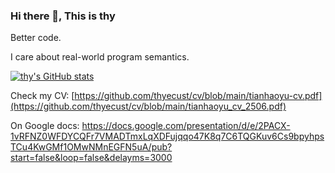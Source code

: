 ### Hi there 👋, This is thy

Better code.

I care about real-world program semantics.

[![thy's GitHub stats](https://github-readme-stats.vercel.app/api?username=thyecust)](https://github.com/anuraghazra/github-readme-stats)

Check my CV: [https://github.com/thyecust/cv/blob/main/tianhaoyu-cv.pdf](https://github.com/thyecust/cv/blob/main/tianhaoyu_cv_2506.pdf)

On Google docs: https://docs.google.com/presentation/d/e/2PACX-1vRFNZ0WFDYCQFr7VMADTmxLqXDFujqqo47K8q7C6TQGKuv6Cs9bpyhpsTCu4KwGMf1OMwNMnEGFN5uA/pub?start=false&loop=false&delayms=3000

<!--
**thyecust/thyecust** is a ✨ _special_ ✨ repository because its `README.md` (this file) appears on your GitHub profile.

Here are some ideas to get you started:

- 🔭 I’m currently working on ...
- 🌱 I’m currently learning ...
- 👯 I’m looking to collaborate on ...
- 🤔 I’m looking for help with ...
- 💬 Ask me about ...
- 📫 How to reach me: ...
- 😄 Pronouns: ...
- ⚡ Fun fact: ...
-->

